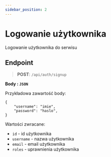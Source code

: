 ```yaml
---
sidebar_position: 2
---
```


# Logowanie użytkownika

Logowanie użytkownika do serwisu

## Endpoint
> **POST**: `/api/auth/signup`

**Body : `JSON`**

Przykładowa zawartość body:
```
{
	"username": "imie",
	"password": "haslo", 
}
```
Wartości zwracane:

* `id` - id użytkownika
* `username` - nazwa użytkownika
* `email` - email użytkownika
* `roles` - uprawnienia użytkownika



